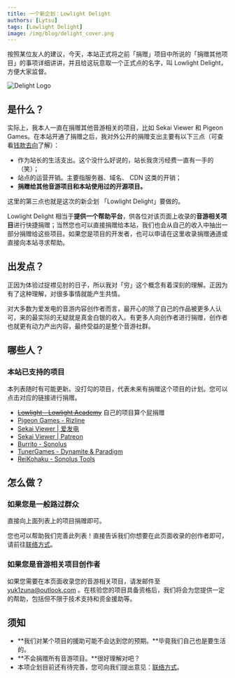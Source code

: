 ```yaml
---
title: 一个新企划：Lowlight Delight
authors: [Lytsu]
tags: [Lowlight Delight]
image: /img/blog/delight_cover.png
---
```


按照某位友人的建议，今天，本站正式将之前「捐赠」项目中所说的「捐赠其他项目」的事项详细讲讲，并且给这玩意取一个正式点的名字，叫 Lowlight Delight，方便大家监督。

![Delight Logo](/img/blog/delight_cover.png)

<!--truncate-->

## 是什么？

实际上，我本人一直在捐赠其他音游相关的项目，比如 Sekai Viewer 和 Pigeon Games。在本站开通了捐赠之后，我对外公开的捐赠支出主要有以下三点（可查看[钱款去向](info/donate#钱款去向)了解）：

- 作为站长的生活支出。这个没什么好说的，站长我贪污经费一直有一手的（笑）；
- 站点的运营开销。主要指服务器、域名、 CDN 这类的开销；
- **捐赠给其他音游项目和本站使用过的开源项目。**

这里的第三点也就是这次的新企划 「Lowlight Delight」要做的。

Lowlight Delight 相当于**提供一个帮助平台**，供各位对该页面上收录的**音游相关项目**进行快捷捐赠；当然您也可以直接捐赠给本站，我们也会从自己的收入中抽出一部分捐赠给这些项目。如果您是项目的开发者，也可以申请在这里收录捐赠通道或直接向本站寻求帮助。

## 出发点？

正因为体验过捉襟见肘的日子，所以我对「穷」这个概念有着深刻的理解。正因为有了这种理解，对很多事情就能产生共情。

对大多数为爱发电的音游内容创作者而言，最开心的除了自己的作品被更多人认可，来的最实际的无疑就是真金白银的收入。有更多人向创作者进行捐赠，创作者也就更有动力产出内容，最终受益的是整个音游社群。

## 哪些人？

### 本站已支持的项目

本列表随时有可能更新。没打勾的项目，代表未来有捐赠这个项目的计划。您可以点击对应的链接进行捐赠。

-  ~~[Lowlight - Lowlight Academy](https://afdian.net/@toyamaworks)~~ 自己的项目算个屁捐赠
-  [Pigeon Games - Rizline](https://afdian.net/@pigeongames)
-  [Sekai Viewer | 爱发电](https://afdian.net/@sekaiviewer)
-  [Sekai Viewer | Patreon](https://www.patreon.com/SekaiViewer)
-  [Burrito - Sonolus](https://afdian.net/@Sonolus)
-  [TunerGames - Dynamite & Paradigm](https://afdian.net/@TunerGames)
-  [ReiKohaku - Sonolus Tools](https://afdian.net/@ReiKohaku)

## 怎么做？

### 如果您是一般路过群众

直接向上面列表上的项目捐赠即可。

您也可以帮助我们完善此列表！直接告诉我们你想要在此页面收录的创作者即可，请前往[联络方式](/info/about#联系方式)。

### 如果您是音游相关项目创作者

如果您需要在本页面收录您的音游相关项目，请发邮件至 yuk1zuna@outlook.com 。在核验您的项目具备资格后，我们将会为您提供一定的帮助，包括但不限于技术支持和资金援助等。

## 须知

- **我们对某个项目的援助可能不会达到您的预期。**毕竟我们自己也是要生活的。
- **不会捐赠所有音游项目。**很好理解对吧？
- 本项企划目前还有待完善，您可向我们提出意见：[联络方式](/info/about#联系方式)。





